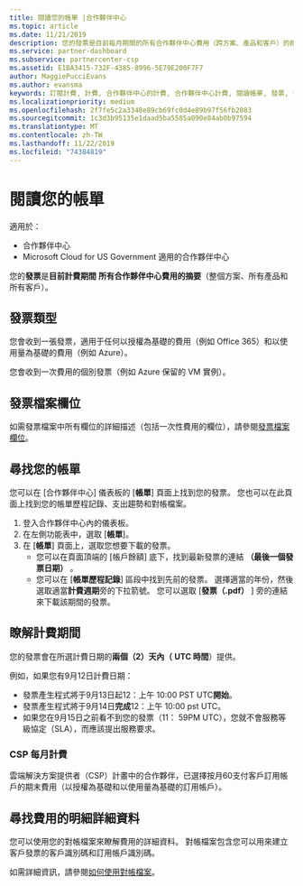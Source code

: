 ```yaml
---
title: 閱讀您的帳單 |合作夥伴中心
ms.topic: article
ms.date: 11/21/2019
description: 您的發票是目前每月期間的所有合作夥伴中心費用（跨方案、產品和客戶）的摘要。
ms.service: partner-dashboard
ms.subservice: partnercenter-csp
ms.assetid: E1BA3415-732F-4385-8996-5E79E200F7F7
author: MaggiePucciEvans
ms.author: evansma
keywords: 訂閱計費, 計費, 合作夥伴中心的計費, 合作夥伴中心計費, 閱讀帳單, 發票, 合作夥伴中心發票, CSP 發票, 我的帳單在哪裡？
ms.localizationpriority: medium
ms.openlocfilehash: 2f7fe5c2a3348e89cb69fc0d4e89b97f56fb2083
ms.sourcegitcommit: 1c3d3b95135e1daad5ba5585a090e84ab0b97594
ms.translationtype: MT
ms.contentlocale: zh-TW
ms.lasthandoff: 11/22/2019
ms.locfileid: "74384819"
---
```

# <a name="read-your-bill"></a>閱讀您的帳單

適用於：

- 合作夥伴中心
- Microsoft Cloud for US Government 適用的合作夥伴中心

您的**發票**是**目前計費期間** **所有合作夥伴中心費用的摘要**（整個方案、所有產品和所有客戶）。

## <a name="invoice-types"></a>發票類型

您會收到一張發票，適用于任何以授權為基礎的費用（例如 Office 365）和以使用量為基礎的費用（例如 Azure）。

您會收到一次費用的個別發票（例如 Azure 保留的 VM 實例）。

## <a name="invoice-file-fields"></a>發票檔案欄位

如需發票檔案中所有欄位的詳細描述（包括一次性費用的欄位），請參閱[發票檔案欄位](invoice-file.md)。

## <a name="find-your-bill"></a>尋找您的帳單

您可以在 [合作夥伴中心] 儀表板的 [**帳單**] 頁面上找到您的發票。 您也可以在此頁面上找到您的帳單歷程記錄、支出趨勢和對帳檔案。

1. 登入合作夥伴中心內的儀表板。
2. 在左側功能表中，選取 [**帳單**]。
3. 在 [**帳單**] 頁面上，選取您想要下載的發票。
    - 您可以在頁面頂端的 [帳戶餘額] 底下，找到最新發票的連結 **（最後一個發票日期）** 。
    - 您可以在 [**帳單歷程記錄**] 區段中找到先前的發票。 選擇適當的年份，然後選取適當**計費週期**旁的下拉箭號。 您可以選取 [**發票（.pdf）** ] 旁的連結來下載該期間的發票。

## <a name="understand-billing-periods"></a>瞭解計費期間

您的發票會在所選計費日期的**兩個（2）天內（** **UTC 時間**）提供。

例如，如果您有9月12日計費日期：

- 發票產生程式將于9月13日起12：上午 10:00 PST UTC**開始**。
- 發票產生程式將于9月14日**完成**12：上午 10:00 pst UTC。
- 如果您在9月15日之前看不到您的發票（11： 59PM UTC），您就不會服務等級協定（SLA），而應該提出服務要求。

### <a name="csp-monthly-billing"></a>CSP 每月計費

雲端解決方案提供者（CSP）計畫中的合作夥伴，已選擇按月60支付客戶訂用帳戶的期末費用（以授權為基礎和以使用量為基礎的訂用帳戶）。

## <a name="find-itemized-details-for-charges"></a>尋找費用的明細詳細資料

您可以使用您的對帳檔案來瞭解費用的詳細資料。 對帳檔案包含您可以用來建立客戶發票的客戶識別碼和訂用帳戶識別碼。

如需詳細資訊，請參閱[如何使用對帳檔案](use-the-reconciliation-files.md)。
